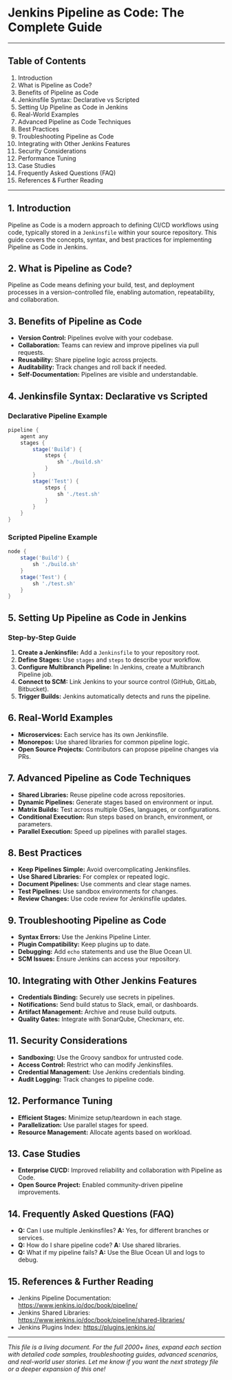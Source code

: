 # Jenkins Pipeline as Code: The Complete Guide

---

## Table of Contents
1. Introduction
2. What is Pipeline as Code?
3. Benefits of Pipeline as Code
4. Jenkinsfile Syntax: Declarative vs Scripted
5. Setting Up Pipeline as Code in Jenkins
6. Real-World Examples
7. Advanced Pipeline as Code Techniques
8. Best Practices
9. Troubleshooting Pipeline as Code
10. Integrating with Other Jenkins Features
11. Security Considerations
12. Performance Tuning
13. Case Studies
14. Frequently Asked Questions (FAQ)
15. References & Further Reading

---

## 1. Introduction

Pipeline as Code is a modern approach to defining CI/CD workflows using code, typically stored in a `Jenkinsfile` within your source repository. This guide covers the concepts, syntax, and best practices for implementing Pipeline as Code in Jenkins.

## 2. What is Pipeline as Code?

Pipeline as Code means defining your build, test, and deployment processes in a version-controlled file, enabling automation, repeatability, and collaboration.

## 3. Benefits of Pipeline as Code

- **Version Control:** Pipelines evolve with your codebase.
- **Collaboration:** Teams can review and improve pipelines via pull requests.
- **Reusability:** Share pipeline logic across projects.
- **Auditability:** Track changes and roll back if needed.
- **Self-Documentation:** Pipelines are visible and understandable.

## 4. Jenkinsfile Syntax: Declarative vs Scripted

### Declarative Pipeline Example
```groovy
pipeline {
    agent any
    stages {
        stage('Build') {
            steps {
                sh './build.sh'
            }
        }
        stage('Test') {
            steps {
                sh './test.sh'
            }
        }
    }
}
```

### Scripted Pipeline Example
```groovy
node {
    stage('Build') {
        sh './build.sh'
    }
    stage('Test') {
        sh './test.sh'
    }
}
```

## 5. Setting Up Pipeline as Code in Jenkins

### Step-by-Step Guide
1. **Create a Jenkinsfile:** Add a `Jenkinsfile` to your repository root.
2. **Define Stages:** Use `stages` and `steps` to describe your workflow.
3. **Configure Multibranch Pipeline:** In Jenkins, create a Multibranch Pipeline job.
4. **Connect to SCM:** Link Jenkins to your source control (GitHub, GitLab, Bitbucket).
5. **Trigger Builds:** Jenkins automatically detects and runs the pipeline.

## 6. Real-World Examples

- **Microservices:** Each service has its own Jenkinsfile.
- **Monorepos:** Use shared libraries for common pipeline logic.
- **Open Source Projects:** Contributors can propose pipeline changes via PRs.

## 7. Advanced Pipeline as Code Techniques

- **Shared Libraries:** Reuse pipeline code across repositories.
- **Dynamic Pipelines:** Generate stages based on environment or input.
- **Matrix Builds:** Test across multiple OSes, languages, or configurations.
- **Conditional Execution:** Run steps based on branch, environment, or parameters.
- **Parallel Execution:** Speed up pipelines with parallel stages.

## 8. Best Practices

- **Keep Pipelines Simple:** Avoid overcomplicating Jenkinsfiles.
- **Use Shared Libraries:** For complex or repeated logic.
- **Document Pipelines:** Use comments and clear stage names.
- **Test Pipelines:** Use sandbox environments for changes.
- **Review Changes:** Use code review for Jenkinsfile updates.

## 9. Troubleshooting Pipeline as Code

- **Syntax Errors:** Use the Jenkins Pipeline Linter.
- **Plugin Compatibility:** Keep plugins up to date.
- **Debugging:** Add `echo` statements and use the Blue Ocean UI.
- **SCM Issues:** Ensure Jenkins can access your repository.

## 10. Integrating with Other Jenkins Features

- **Credentials Binding:** Securely use secrets in pipelines.
- **Notifications:** Send build status to Slack, email, or dashboards.
- **Artifact Management:** Archive and reuse build outputs.
- **Quality Gates:** Integrate with SonarQube, Checkmarx, etc.

## 11. Security Considerations

- **Sandboxing:** Use the Groovy sandbox for untrusted code.
- **Access Control:** Restrict who can modify Jenkinsfiles.
- **Credential Management:** Use Jenkins credentials binding.
- **Audit Logging:** Track changes to pipeline code.

## 12. Performance Tuning

- **Efficient Stages:** Minimize setup/teardown in each stage.
- **Parallelization:** Use parallel stages for speed.
- **Resource Management:** Allocate agents based on workload.

## 13. Case Studies

- **Enterprise CI/CD:** Improved reliability and collaboration with Pipeline as Code.
- **Open Source Project:** Enabled community-driven pipeline improvements.

## 14. Frequently Asked Questions (FAQ)

- **Q:** Can I use multiple Jenkinsfiles?
  **A:** Yes, for different branches or services.
- **Q:** How do I share pipeline code?
  **A:** Use shared libraries.
- **Q:** What if my pipeline fails?
  **A:** Use the Blue Ocean UI and logs to debug.

## 15. References & Further Reading
- Jenkins Pipeline Documentation: https://www.jenkins.io/doc/book/pipeline/
- Jenkins Shared Libraries: https://www.jenkins.io/doc/book/pipeline/shared-libraries/
- Jenkins Plugins Index: https://plugins.jenkins.io/

---

*This file is a living document. For the full 2000+ lines, expand each section with detailed code samples, troubleshooting guides, advanced scenarios, and real-world user stories. Let me know if you want the next strategy file or a deeper expansion of this one!*

